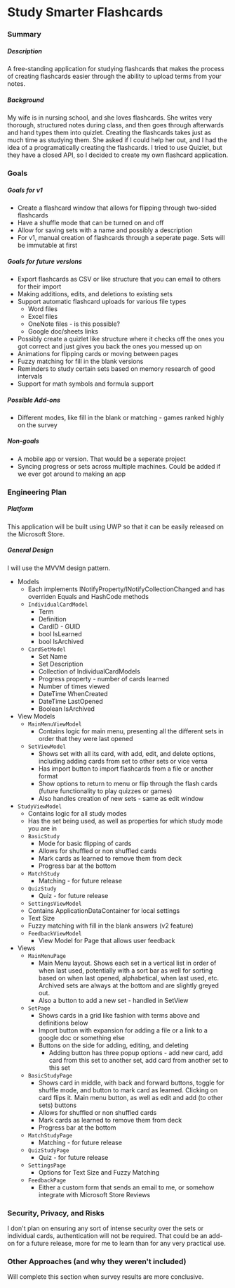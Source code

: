 # Study Smarter Flashcards

### Summary

##### Description
A free-standing application for studying flashcards that makes the process of creating flashcards easier through the ability to upload terms from your notes.

##### Background
My wife is in nursing school, and she loves flashcards. She writes very thorough, structured notes during class, and then goes through afterwards and hand types them into quizlet. Creating the flashcards takes just as much time as studying them. She asked if I could help her out, and I had the idea of a programatically creating the flashcards. I tried to use Quizlet, but they have a closed API, so I decided to create my own flashcard application.

### Goals

##### Goals for v1

- Create a flashcard window that allows for flipping through two-sided flashcards
- Have a shuffle mode that can be turned on and off
- Allow for saving sets with a name and possibly a description
- For v1, manual creation of flashcards through a seperate page. Sets will be immutable at first


##### Goals for future versions
- Export flashcards as CSV or like structure that you can email to others for their import
- Making additions, edits, and deletions to existing sets
- Support automatic flashcard uploads for various file types
  - Word files
  - Excel files
  - OneNote files - is this possible?
  - Google doc/sheets links
- Possibly create a quizlet like structure where it checks off the ones you got correct and just gives you back the ones you messed up on
- Animations for flipping cards or moving between pages
- Fuzzy matching for fill in the blank versions
- Reminders to study certain sets based on memory research of good intervals
- Support for math symbols and formula support

##### Possible Add-ons
- Different modes, like fill in the blank or matching - games ranked highly on the survey

##### Non-goals
- A mobile app or version. That would be a seperate project
- Syncing progress or sets across multiple machines. Could be added if we ever got around to making an app


### Engineering Plan

##### Platform

This application will be built using UWP so that it can be easily released on the Microsoft Store.

##### General Design

I will use the MVVM design pattern.

- Models
  - Each implements INotifyProperty/INotifyCollectionChanged and has overriden Equals and HashCode methods
  - ```IndividualCardModel```
    - Term
    - Definition
    - CardID - GUID
    - bool IsLearned
    - bool IsArchived
  - ```CardSetModel```
    - Set Name
    - Set Description
    - Collection of IndividualCardModels
    - Progress property - number of cards learned
    - Number of times viewed
    - DateTime WhenCreated
    - DateTime LastOpened
    - Boolean IsArchived
- View Models
  - ```MainMenuViewModel```
    - Contains logic for main menu, presenting all the different sets in order that they were last opened
  - ```SetViewModel```
    - Shows set with all its card, with add, edit, and delete options, including adding cards from set to other sets or vice versa
    - Has import button to import flashcards from a file or another format
    - Show options to return to menu or flip through the flash cards (future functionality to play quizzes or games)
    - Also handles creation of new sets - same as edit window
- ```StudyViewModel```
    - Contains logic for all study modes
    - Has the set being used, as well as properties for which study mode you are in
    - ```BasicStudy```
      - Mode for basic flipping of cards
      - Allows for shuffled or non shuffled cards
      - Mark cards as learned to remove them from deck
      - Progress bar at the bottom
    - ```MatchStudy```
      - Matching - for future release
    - ```QuizStudy```
      - Quiz - for future release
   - ```SettingsViewModel```
    - Contains ApplicationDataContainer for local settings
    - Text Size
    - Fuzzy matching with fill in the blank answers (v2 feature)
  - ```FeedbackViewModel```
    - View Model for Page that allows user feedback
- Views
  - ```MainMenuPage```
    - Main Menu layout. Shows each set in a vertical list in order of when last used, potentially with a sort bar as well for sorting based on when last opened, alphabetical, when last used, etc. Archived sets are always at the bottom and are slightly greyed out.
    - Also a button to add a new set - handled in SetView
  - ```SetPage```
    - Shows cards in a grid like fashion with terms above and definitions below
    - Import button with expansion for adding a file or a link to a google doc or something else
    - Buttons on the side for adding, editing, and deleting
      - Adding button has three popup options - add new card, add card from this set to another set, add card from another set to this set
  - ```BasicStudyPage```
    - Shows card in middle, with back and forward buttons, toggle for shuffle mode, and button to mark card as learned. Clicking on card flips it. Main menu button, as well as edit and add (to other sets) buttons
    - Allows for shuffled or non shuffled cards
    - Mark cards as learned to remove them from deck
    - Progress bar at the bottom
  - ```MatchStudyPage```
    - Matching - for future release
  - ```QuizStudyPage```
      - Quiz - for future release
  - ```SettingsPage```
    - Options for Text Size and Fuzzy Matching
  - ```FeedbackPage```
    - Either a custom form that sends an email to me, or somehow integrate with Microsoft Store Reviews

### Security, Privacy, and Risks

I don't plan on ensuring any sort of intense security over the sets or individual cards, authentication will not be required. That could be an add-on for a future release, more for me to learn than for any very practical use.

### Other Approaches (and why they weren't included)

Will complete this section when survey results are more conclusive.